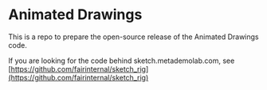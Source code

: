 # Animated Drawings
This is a repo to prepare the open-source release of the Animated Drawings code.

If you are looking for the code behind sketch.metademolab.com, see [https://github.com/fairinternal/sketch_rig](https://github.com/fairinternal/sketch_rig)

